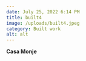 ```yaml
---
date: July 25, 2022 6:14 PM
title: built4
image: /uploads/built4.jpeg
category: Built work
alt: alt
---
```

**Casa Monje**